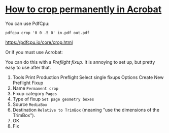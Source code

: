 # [How to crop permanently in Acrobat](https://superuser.com/questions/127568/how-to-crop-permanently-in-acrobat)

You can use PdfCpu:

```
pdfcpu crop '0 0 .5 0' in.pdf out.pdf
```

https://pdfcpu.io/core/crop.html

Or if you must use Acrobat:

You can do this with a *Preflight fixup*. It is annoying to set up, but pretty easy to use after that.

1. Tools Print Production Preflight Select single fixups Options Create New Preflight Fixup
2. Name `Permanent crop`
3. Fixup category `Pages`
4. Type of fixup `Set page geometry boxes`
5. Source `MediaBox`
6. Destination `Relative to TrimBox` (meaning "use the dimensions of the TrimBox").
7. OK
8. Fix

